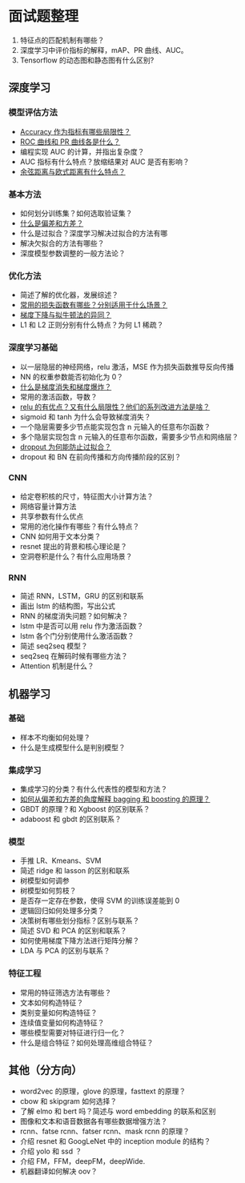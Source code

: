 # 面试题整理

1. 特征点的匹配机制有哪些？
2. 深度学习中评价指标的解释，mAP、PR 曲线、AUC。
3. Tensorflow 的动态图和静态图有什么区别?

## 深度学习

### 模型评估方法

- [Accuracy 作为指标有哪些局限性？](https://github.com/buki26/InterviewQuestions/blob/master/answers/Accuracy%20%E4%BD%9C%E4%B8%BA%E8%AF%84%E4%BB%B7%E6%8C%87%E6%A0%87%E7%9A%84%E5%B1%80%E9%99%90%E6%80%A7.md)
- [ROC 曲线和 PR 曲线各是什么？](https://github.com/buki26/InterviewQuestions/blob/master/answers/ROC%E5%92%8CPR%E6%9B%B2%E7%BA%BF.md)
- 编程实现 AUC 的计算，并指出复杂度？
- AUC 指标有什么特点？放缩结果对 AUC 是否有影响？
- [余弦距离与欧式距离有什么特点？](https://github.com/buki26/InterviewQuestions/blob/master/answers/%E6%AC%A7%E5%BC%8F%E8%B7%9D%E7%A6%BB%E4%B8%8E%E4%BD%99%E5%BC%A6%E8%B7%9D%E7%A6%BB.md)

### 基本方法

- 如何划分训练集？如何选取验证集？
- [什么是偏差和方差？](https://github.com/buki26/InterviewQuestions/blob/master/answers/%E5%81%8F%E5%B7%AE%E5%92%8C%E6%96%B9%E5%B7%AE.md)
- 什么是过拟合？深度学习解决过拟合的方法有哪
- 解决欠拟合的方法有哪些？
- 深度模型参数调整的一般方法论？

### 优化方法

- 简述了解的优化器，发展综述？
- [常用的损失函数有哪些？分别适用于什么场景？](https://github.com/buki26/InterviewQuestions/blob/master/answers/%E5%B8%B8%E8%A7%81%E6%8D%9F%E5%A4%B1%E5%87%BD%E6%95%B0%E5%8F%8A%E5%BA%94%E7%94%A8%E5%9C%BA%E6%99%AF.md)
- [梯度下降与拟牛顿法的异同？](https://github.com/buki26/InterviewQuestions/blob/master/answers/%E6%A2%AF%E5%BA%A6%E4%B8%8B%E9%99%8D%E4%B8%8E%E6%8B%9F%E7%89%9B%E9%A1%BF%E6%B3%95%E7%9A%84%E5%BC%82%E5%90%8C.md)
- L1 和 L2 正则分别有什么特点？为何 L1 稀疏？

### 深度学习基础

- 以一层隐层的神经网络，relu 激活，MSE 作为损失函数推导反向传播
- NN 的权重参数能否初始化为 0？
- [什么是梯度消失和梯度爆炸？](https://github.com/buki26/InterviewQuestions/blob/master/answers/%E6%A2%AF%E5%BA%A6%E6%B6%88%E5%A4%B1%E5%92%8C%E6%A2%AF%E5%BA%A6%E7%88%86%E7%82%B8.md)
- 常用的激活函数，导数？
- [relu 的有优点？又有什么局限性？他们的系列改进方法是啥？](https://github.com/buki26/InterviewQuestions/blob/master/answers/relu%E6%BF%80%E6%B4%BB%E5%87%BD%E6%95%B0%E7%9A%84%E4%BC%98%E7%BC%BA%E7%82%B9%E5%8F%8A%E6%94%B9%E8%BF%9B%E6%96%B9%E6%B3%95.md)
- sigmoid 和 tanh 为什么会导致梯度消失？
- 一个隐层需要多少节点能实现包含 n 元输入的任意布尔函数？
- 多个隐层实现包含 n 元输入的任意布尔函数，需要多少节点和网络层？
- [dropout 为何能防止过拟合？](https://github.com/buki26/InterviewQuestions/blob/master/answers/dropout%E4%B8%BA%E4%BB%80%E4%B9%88%E8%83%BD%E9%98%B2%E6%AD%A2%E8%BF%87%E6%8B%9F%E5%90%88.md)
- dropout 和 BN 在前向传播和方向传播阶段的区别？

### CNN

- 给定卷积核的尺寸，特征图大小计算方法？
- 网络容量计算方法
- 共享参数有什么优点
- 常用的池化操作有哪些？有什么特点？
- CNN 如何用于文本分类？
- resnet 提出的背景和核心理论是？
- 空洞卷积是什么？有什么应用场景？

### RNN

- 简述 RNN，LSTM，GRU 的区别和联系
- 画出 lstm 的结构图，写出公式
- RNN 的梯度消失问题？如何解决？
- lstm 中是否可以用 relu 作为激活函数？
- lstm 各个门分别使用什么激活函数？
- 简述 seq2seq 模型？
- seq2seq 在解码时候有哪些方法？
- Attention 机制是什么？

## 机器学习

### 基础

- 样本不均衡如何处理？
- 什么是生成模型什么是判别模型？

### 集成学习

- 集成学习的分类？有什么代表性的模型和方法？
- [如何从偏差和方差的角度解释 bagging 和 boosting 的原理？](https://github.com/buki26/InterviewQuestions/blob/master/answers/%E5%AF%B9%E4%BA%8Ebagging%E3%80%81boosting%E5%81%8F%E5%B7%AE%E5%92%8C%E6%96%B9%E5%B7%AE%E7%9A%84%E7%90%86%E8%A7%A3.md)
- GBDT 的原理？和 Xgboost 的区别联系？
- adaboost 和 gbdt 的区别联系？

### 模型

- 手推 LR、Kmeans、SVM
- 简述 ridge 和 lasson 的区别和联系
- 树模型如何调参
- 树模型如何剪枝？
- 是否存一定存在参数，使得 SVM 的训练误差能到 0
- 逻辑回归如何处理多分类？
- 决策树有哪些划分指标？区别与联系？
- 简述 SVD 和 PCA 的区别和联系？
- 如何使用梯度下降方法进行矩阵分解？
- LDA 与 PCA 的区别与联系？

### 特征工程

- 常用的特征筛选方法有哪些？
- 文本如何构造特征？
- 类别变量如何构造特征？
- 连续值变量如何构造特征？
- 哪些模型需要对特征进行归一化？
- 什么是组合特征？如何处理高维组合特征？

## 其他（分方向）

- word2vec 的原理，glove 的原理，fasttext 的原理？
- cbow 和 skipgram 如何选择？
- 了解 elmo 和 bert 吗？简述与 word embedding 的联系和区别
- 图像和文本和语音数据各有哪些数据增强方法？
- rcnn、fatse rcnn、fatser rcnn、mask rcnn 的原理？
- 介绍 resnet 和 GoogLeNet 中的 inception module 的结构？
- 介绍 yolo 和 ssd ？
- 介绍 FM，FFM，deepFM，deepWide.
- 机器翻译如何解决 oov？

